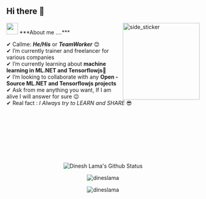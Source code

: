 ## Hi there 👋   


<img align="right" width=200px height=200px alt="side_sticker" src="https://media.giphy.com/media/TEnXkcsHrP4YedChhA/giphy.gif" />
<img src="https://media.giphy.com/media/iY8CRBdQXODJSCERIr/giphy.gif" width="30px">&nbsp;***About me ....***

✔ Callme: ***He/His*** or ***TeamWorker*** 😊 <br>
✔ I’m currently trainer and freelancer for various companies<br>
✔ I’m currently learning about **machine learning in ML.NET and Tensorflowjs**🥰<br>
✔ I’m looking to collaborate with any **Open - Source ML.NET and Tensorflowjs projects**<br>
✔ Ask from me anything you want, If I am alive I will answer for sure 😉<br>
✔ Real fact : *I Always try to LEARN and SHARE* 😎<br><br><br><br>

<br><br><br><br>

<p align='center'>
  <img align="center" src="https://github-readme-stats.vercel.app/api?username=dineslama&show_icons=true&title_color=fff&icon_color=79ff97&text_color=efefef&bg_color=24292e" alt="Dinesh Lama's Github Status">
</p>


<p align='center'>
  <img align="center" src="https://github-readme-stats.vercel.app/api/top-langs?username=dineslama&show_icons=true&locale=en&layout=compact&theme=chartreuse-dark" alt="dineslama" />  
</p>      
  
<p align='center'>  
   <img align="center" src="https://github-profile-trophy.vercel.app/?username=dineslama&theme=juicyfresh&no-bg=true" alt="dineslama" />  

</p>
